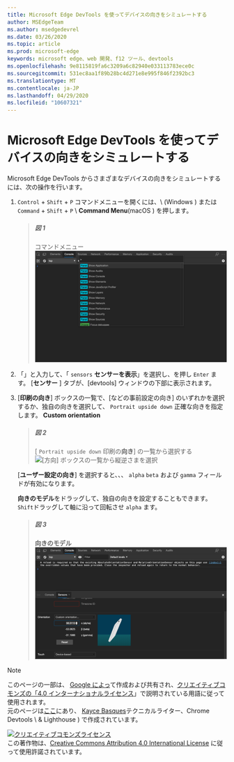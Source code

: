 ```yaml
---
title: Microsoft Edge DevTools を使ってデバイスの向きをシミュレートする
author: MSEdgeTeam
ms.author: msedgedevrel
ms.date: 03/26/2020
ms.topic: article
ms.prod: microsoft-edge
keywords: microsoft edge、web 開発、f12 ツール、devtools
ms.openlocfilehash: 9e8115819fa6c3209a6c82940e033113783ece0c
ms.sourcegitcommit: 531ec8aa1f89b28bc4d271e8e995f846f2392bc3
ms.translationtype: MT
ms.contentlocale: ja-JP
ms.lasthandoff: 04/29/2020
ms.locfileid: "10607321"
---
```

<!-- Copyright Kayce Basques 

   Licensed under the Apache License, Version 2.0 (the "License");
   you may not use this file except in compliance with the License.
   You may obtain a copy of the License at

       https://www.apache.org/licenses/LICENSE-2.0

   Unless required by applicable law or agreed to in writing, software
   distributed under the License is distributed on an "AS IS" BASIS,
   WITHOUT WARRANTIES OR CONDITIONS OF ANY KIND, either express or implied.
   See the License for the specific language governing permissions and
   limitations under the License.  -->





# Microsoft Edge DevTools を使ってデバイスの向きをシミュレートする   



Microsoft Edge DevTools からさまざまなデバイスの向きをシミュレートするには、次の操作を行います。  

<!--todo: update device orientation section when available -->  

1.  `Control` + `Shift` + `P` コマンドメニューを開くには、\ (Windows \) または `Command` + `Shift` + `P` \ **Command Menu**(macOS \) を押します。  
    
    > ##### 図 1  
    > コマンドメニュー  
    > ![コマンドメニュー][ImageCommandMenu]  
    
1.  「」と入力して、「 `sensors` **センサーを表示**」を選択し、を押し `Enter` ます。  [**センサー** ] タブが、[devtools] ウィンドウの下部に表示されます。  
1.  [**印刷の向き**] ボックスの一覧で、[などの事前設定の向き] のいずれかを選択するか、独自の向きを選択して、 `Portrait upside down` 正確な向きを指定します。 **Custom orientation**  
    
    > ##### 図 2  
    > [ `Portrait upside down` 印刷の**向き**] の一覧から選択する  
    > ![[方向] ボックスの一覧から縦逆さまを選択][ImageOrientationPortraitUpsideDown]  
    
    [**ユーザー設定の向き**] を選択すると、、、 `alpha` `beta` および `gamma` フィールドが有効になります。  
    <!--See [Alpha][alpha], [Beta][beta], and [Gamma][gamma] to understand how these axes work.  -->  
    <!--todo: update links to alpha, beta, and gamma section when available -->  
    **向きのモデル**をドラッグして、独自の向きを設定することもできます。  `Shift`ドラッグして軸に沿って回転させ `alpha` ます。  
    
    > ##### 図 3  
    > **向きのモデル**  
    > ![向きのモデル][ImageOrientationModel]  

<!--## Feedback   -->  



<!-- image links -->  

[ImageCommandMenu]: /microsoft-edge/devtools-guide-chromium/media/device-mode-console-command-menu.msft.png "図 1: コマンドメニュー"  
[ImageOrientationPortraitUpsideDown]: /microsoft-edge/devtools-guide-chromium/media/device-mode-console-sensors-orientation-portrait-upside-down.msft.png "図 2: [向き] の一覧から縦逆さまを選択"  
[ImageOrientationModel]: /microsoft-edge/devtools-guide-chromium/media/device-mode-console-sensors-orientation-custom.msft.png "図 3: 向きのモデル"  

<!-- links -->  

<!--[WebFundamentasNativeHardwareDeviceOrientationIndex]: /web/fundamentals/native-hardware/device-orientation/index "Device Orientation \& Motion"  -->  
<!--[WebFundamentasNativeHardwareDeviceOrientationIndexAlpha]: /web/fundamentals/native-hardware/device-orientation/index#alpha "Alpha - Device Orientation \& Motion"  -->  
<!--[WebFundamentasNativeHardwareDeviceOrientationIndexBeta]: /web/fundamentals/native-hardware/device-orientation/index#beta "Beta - Device Orientation \& Motion"  -->  
<!--[WebFundamentasNativeHardwareDeviceOrientationIndexGamma]: /web/fundamentals/native-hardware/device-orientation/index#gamma "Gamma - Device Orientation \& Motion"  -->  

> [!NOTE]
> このページの一部は、 [Google によっ][GoogleSitePolicies]て作成および共有され、[クリエイティブコモンズの「4.0 インターナショナルライセンス][CCA4IL]」で説明されている用語に従って使用されます。  
> 元のページは[ここ](https://developers.google.com/web/tools/chrome-devtools/device-mode/orientation)にあり、 [Kayce Basques][KayceBasques]テクニカルライター、Chrome Devtools \ & Lighthouse \) で作成されています。  

[![クリエイティブコモンズライセンス][CCby4Image]][CCA4IL]  
この著作物は、[Creative Commons Attribution 4.0 International License][CCA4IL] に従って使用許諾されています。  

[CCA4IL]: https://creativecommons.org/licenses/by/4.0  
[CCby4Image]: https://i.creativecommons.org/l/by/4.0/88x31.png  
[GoogleSitePolicies]: https://developers.google.com/terms/site-policies  
[KayceBasques]: https://developers.google.com/web/resources/contributors/kaycebasques  
